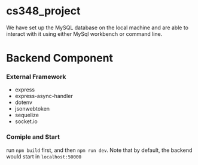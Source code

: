 # cs348_project

We have set up the MySQL database on the local machine and are able to interact with it using either MySql workbench or command line. 


# Backend Component

### External Framework
- express
- express-async-handler
- dotenv
- jsonwebtoken
- sequelize
- socket.io

### Comiple and Start
run `npm build` first, and then `npm run dev`. Note that by default, the backend would start in `localhost:50000`
